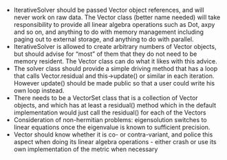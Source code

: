 - IterativeSolver should be passed Vector object references, and will never work on raw data. The Vector class (better name needed) will take responsibility to provide all linear algebra operations such as Dot, axpy and so on, and anything to do with memory management including paging out to external storage, and anything to do with parallel.
- IterativeSolver is allowed to create arbitrary numbers of Vector objects, but should advise for “most” of them that they do not need to be memory resident. The Vector class can do what it likes with this advice.
- The solver class should provide a simple driving method that has a loop that calls Vector.residual and this->update() or similar in each iteration. However update() should be made public so that a user could write his own loop instead.
- There needs to be a VectorSet class that is a collection of Vector objects, and which has at least a residual() method which in the default implementation would just call the residual() for each of the Vectors
- Consideration of non-hermitian problems: eigensolution switches to linear equations once the eigenvalue is known to sufficient precision.
- Vector should know whether it is co- or contra-variant, and police this aspect when doing its linear algebra operations - either crash or use its own implementation of the metric when necessary
